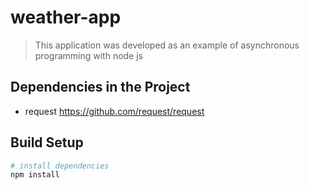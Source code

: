 # weather-app

> This application was developed as an example of asynchronous programming with node js


## Dependencies in the Project
- request https://github.com/request/request


## Build Setup

``` bash
# install dependencies
npm install
```




